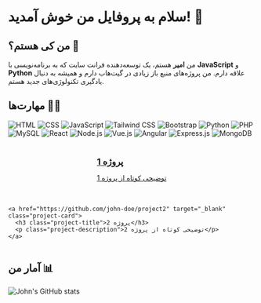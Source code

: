 # سلام به پروفایل من خوش آمدید! 👋

## من کی هستم؟ 🤔

من **امیر** هستم، یک توسعه‌دهنده فرانت سایت که به برنامه‌نویسی با **JavaScript** و **Python** علاقه دارم. من پروژه‌های منبع باز زیادی در گیت‌هاب دارم و همیشه به دنبال یادگیری تکنولوژی‌های جدید هستم.

## مهارت‌ها 🧑‍💻
![HTML](https://img.shields.io/badge/HTML5-E34F26?style=flat&logo=html5&logoColor=white)
![CSS](https://img.shields.io/badge/CSS3-1572B6?style=flat&logo=css3&logoColor=white)
![JavaScript](https://img.shields.io/badge/JavaScript-F7DF1E?style=flat&logo=javascript&logoColor=black)
![Tailwind CSS](https://img.shields.io/badge/Tailwind%20CSS-38B2AC?style=flat&logo=tailwindcss&logoColor=white)
![Bootstrap](https://img.shields.io/badge/Bootstrap-563D7C?style=flat&logo=bootstrap&logoColor=white)
![Python](https://img.shields.io/badge/Python-3776AB?style=flat&logo=python&logoColor=white)
![PHP](https://img.shields.io/badge/PHP-777BB4?style=flat&logo=php&logoColor=white)
![MySQL](https://img.shields.io/badge/MySQL-4479A1?style=flat&logo=mysql&logoColor=white)
![React](https://img.shields.io/badge/React-61DAFB?style=flat&logo=react&logoColor=black)
![Node.js](https://img.shields.io/badge/Node.js-339933?style=flat&logo=node.js&logoColor=white)
![Vue.js](https://img.shields.io/badge/Vue.js-4FC08D?style=flat&logo=vue.js&logoColor=white)
![Angular](https://img.shields.io/badge/Angular-DD0031?style=flat&logo=angular&logoColor=white)
![Express.js](https://img.shields.io/badge/Express.js-000000?style=flat&logo=express&logoColor=white)
![MongoDB](https://img.shields.io/badge/MongoDB-47A248?style=flat&logo=mongodb&logoColor=white)

<!DOCTYPE html>
<html lang="fa">
<head>
  <meta charset="UTF-8">
  <meta name="viewport" content="width=device-width, initial-scale=1.0">
  <title>پروژه‌ها</title>
  <!-- لینک به فایل‌های استایل مانند Tailwind CSS یا CSS خود -->
  <link href="https://cdn.jsdelivr.net/npm/tailwindcss@2.2.19/dist/tailwind.min.css" rel="stylesheet">
  <style>
    .projects {
      display: flex;
      flex-wrap: wrap;
      gap: 20px;
      justify-content: center;
    }

    /* Style for each project card */
    .project-card {
      background: #f5f5f5;
      padding: 20px;
      border-radius: 15px;
      box-shadow: 0 4px 6px rgba(0, 0, 0, 0.1);
      width: 220px;
      text-decoration: none;
      color: #333;
      transition: transform 0.3s ease, box-shadow 0.3s ease;
      display: flex;
      flex-direction: column;
      align-items: center;
      text-align: center;
    }

    /* Title of the project */
    .project-title {
      font-size: 18px;
      font-weight: bold;
      margin-bottom: 10px;
    }

    /* Description of the project */
    .project-description {
      font-size: 14px;
    }

    /* Hover effects */
    .project-card:hover {
      transform: translateY(-5px);
      box-shadow: 0 8px 15px rgba(0, 0, 0, 0.15);
    }
  </style>
</head>
<body>
  <div class="projects">
    <a href="https://github.com/john-doe/project1" target="_blank" class="project-card">
      <h3 class="project-title">پروژه 1</h3>
      <p class="project-description">توضیحی کوتاه از پروژه 1</p>
    </a>
    
    <a href="https://github.com/john-doe/project2" target="_blank" class="project-card">
      <h3 class="project-title">پروژه 2</h3>
      <p class="project-description">توضیحی کوتاه از پروژه 2</p>
    </a>
  </div>
</body>
</html>


## آمار من 📊
![John's GitHub stats](https://github-readme-stats.vercel.app/api?username=john-doe&show_icons=true&count_private=true&hide=prs&theme=radical)
